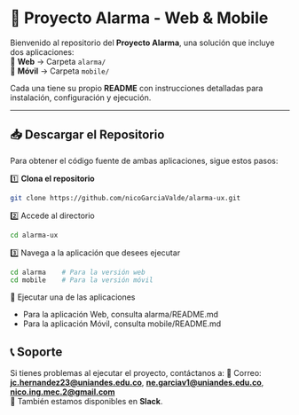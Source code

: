 # 🔔 Proyecto Alarma - Web & Mobile  

Bienvenido al repositorio del **Proyecto Alarma**, una solución que incluye dos aplicaciones:  
📌 **Web**  → Carpeta `alarma/`  
📌 **Móvil**  → Carpeta `mobile/`  

Cada una tiene su propio **README** con instrucciones detalladas para instalación, configuración y ejecución.  

---

## 📥 **Descargar el Repositorio**  

Para obtener el código fuente de ambas aplicaciones, sigue estos pasos:  

1️⃣ **Clona el repositorio**  
```sh
git clone https://github.com/nicoGarciaValde/alarma-ux.git
```

2️⃣ Accede al directorio
```sh
cd alarma-ux 
```

3️⃣ Navega a la aplicación que desees ejecutar
```sh
cd alarma    # Para la versión web
cd mobile    # Para la versión móvil
```

🚀 Ejecutar una de las aplicaciones
- Para la aplicación Web, consulta alarma/README.md
- Para la aplicación Móvil, consulta mobile/README.md

## 📞 **Soporte**
Si tienes problemas al ejecutar el proyecto, contáctanos a:
📧 Correo:  **jc.hernandez23@uniandes.edu.co**, **ne.garciav1@uniandes.edu.co**, **nico.ing.mec.2@gmail.com**  
💬 También estamos disponibles en **Slack**.

